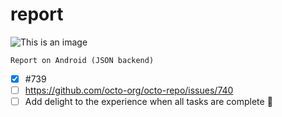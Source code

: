 # report

![This is an image](https://github.com/petrzavadski/report/image.jpg)

`Report on Android (JSON backend)`
- [x] #739
- [ ] https://github.com/octo-org/octo-repo/issues/740
- [ ] Add delight to the experience when all tasks are complete :tada:
